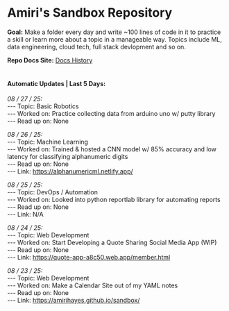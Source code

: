 # Amiri's Sandbox Repository

**Goal:** Make a folder every day and write ~100 lines of code in it to practice a skill or learn more about a topic in a manageable way. Topics include ML, data engineering, cloud tech, full stack devlopment and so on. <br> 

 **Repo Docs Site:** [Docs History](https://amirihayes.github.io/sandbox/) <br><br> 

#### Automatic Updates | Last 5 Days: 

<em>08 / 27 / 25: </em>  
---  Topic: Basic Robotics  
---  Worked on: Practice collecting data from arduino uno w/ putty library  
---  Read up on: None  

<em>08 / 26 / 25: </em>  
---  Topic: Machine Learning  
---  Worked on: Trained & hosted a CNN model w/ 85% accuracy and low latency for classifying alphanumeric digits  
---  Read up on: None  
---  Link: https://alphanumericml.netlify.app/  

<em>08 / 25 / 25: </em>  
---  Topic: DevOps / Automation  
---  Worked on: Looked into python reportlab library for automating reports  
---  Read up on: None  
---  Link: N/A  

<em>08 / 24 / 25: </em>  
---  Topic: Web Development  
---  Worked on: Start Developing a Quote Sharing Social Media App (WIP)  
---  Read up on: None  
---  Link: https://quote-app-a8c50.web.app/member.html  

<em>08 / 23 / 25: </em>  
---  Topic: Web Development  
---  Worked on: Make a Calendar Site out of my YAML notes  
---  Read up on: None  
---  Link: https://amirihayes.github.io/sandbox/  

